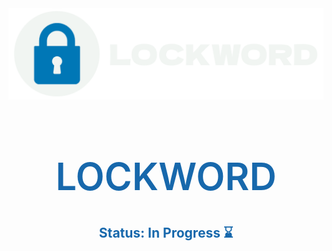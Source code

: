 <img src="/preview-images/logo-bg-white.png">

<h1 style = "text-align: center; color: #1768AC; font-size: 60px; font-weight: 600">LOCKWORD</h1>

<h2 style = "text-align: center; color: #1768AC"> Status: In Progress ⌛

<br>

<p style = "text-align: center; font-weight: 200">   
